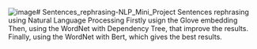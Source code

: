 ![image](https://github.com/Ali354/Sentences_rephrasing-NLP_Mini_Project/assets/104273206/2f58ee3a-7b81-4c95-94ba-6b6e4228c1eb)# Sentences_rephrasing-NLP_Mini_Project
Sentences rephrasing using Natural Language Processing
Firstly usign the Glove embedding
Then, using the WordNet with Dependency Tree, that improve the results.
Finally, using the WordNet with Bert, which gives the best results.
